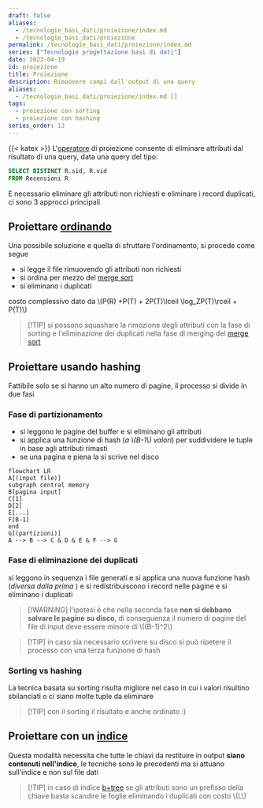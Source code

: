 ```yaml
---
draft: false
aliases:
  - /tecnologie_basi_dati/proiezione/index.md
  - /tecnologie_basi_dati/proiezione
permalink: /tecnologie_basi_dati/proiezione/index.md
series: ["Tecnologie progettazione basi di dati"]
date: 2023-04-19
id: proiezione
title: Proiezione
description: Rimuovere campi dall'output di una query
aliases:
  - /tecnologie_basi_dati/proiezione/index.md []
tags:
  - proiezione con sorting
  - proiezione con hashing
series_order: 13
---
```


{{< katex >}}
L'[operatore](/tecnologie_basi_dati/operatori_relazionali) di proiezione consente di eliminare attributi dal risultato di una query, data una query del tipo:

```sql
SELECT DISTINCT R.sid, R.vid
FROM Recensioni R
```

E necessario eliminare gli attributi non richiesti e eliminare i record duplicati, ci sono 3 approcci principali

## Proiettare [ordinando](/tecnologie_basi_dati/sorting)

Una possibile soluzione e quella di sfruttare l'ordinamento, si procede come segue

- si legge il file rimuovendo gli attributi non richiesti
- si ordina per mezzo del [merge sort](/tecnologie_basi_dati/sorting#merge-sort-esterno)
- si eliminano i duplicati

costo complessivo dato da \\(P(R) +P(T) + 2P(T)\lceil \log_ZP(T)\rceil + P(T)\\)

>[!TIP] si possono squashare la rimozione degli attributi con la fase di sorting e l'eliminazione dei duplicati nella fase di merging del [merge sort](/tecnologie_basi_dati/sorting#merge-sort-esterno)

## Proiettare usando hashing

Fattibile solo se si hanno un alto numero di pagine, il processo si divide in due fasi

### Fase di partizionamento

- si leggono le pagine del buffer e si eliminano gli attributi
- si applica una funzione di hash (*a \\(B-1\\) valori*) per suddividere le tuple in base agli attributi rimasti
- se una pagina e piena la si scrive nel disco

```mermaid
flowchart LR
A[(input file)]
subgraph central memory
B[pagina input]
C[1]
D[2]
E[...]
F[B-1]
end
G[(partizioni)]
A --> B --> C & D & E & F --> G
```

### Fase di eliminazione dei duplicati

si leggono in sequenza i file generati e si applica una nuova funzione hash (*diversa dalla prima* ) e si redistribuiscono i record nelle pagine e si eliminano i duplicati

>[!WARNING] l'ipotesi è che nella seconda fase **non si debbano salvare le pagine su disco**, di conseguenza il numero di pagine del file di input deve essere minore di \\((B-1)^2\\)

>[!TIP] in caso sia necessario scrivere su disco si può ripetere il processo con una terza funzione di hash
### Sorting vs hashing

La tecnica basata su sorting risulta migliore nel caso in cui i valori risultino sbilanciati o ci siano molte tuple da eliminare
>[!TIP] con il sorting il risultato e anche ordinato :)

## Proiettare con un [indice](/tecnologie_basi_dati/indici)

Questa modalità necessita che tutte le chiavi da restituire in output **siano contenuti nell'indice**, le tecniche sono le precedenti ma si attuano sull'indice e non sul file dati

>[!TIP] in caso di indice [b+tree](/tecnologie_basi_dati/b+tree) se gli attributi sono un prefisso della chiave basta scandire le foglie eliminando i duplicati con costo \\(L\\)
